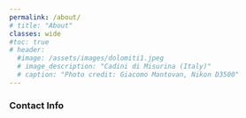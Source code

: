 ```yaml
---
permalink: /about/
# title: "About"
classes: wide
#toc: true
# header:
  #image: /assets/images/dolomiti1.jpeg
  # image_description: "Cadini di Misurina (Italy)"
  # caption: "Photo credit: Giacomo Mantovan, Nikon D3500"
---
```


<h3> Contact Info </h3> 


